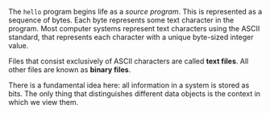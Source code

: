 The `hello` program begins life as a *source program*. This is represented as a sequence of bytes. Each byte represents some text character in the program. Most computer systems represent text characters using the ASCII standard, that represents each character with a unique byte-sized integer value.

Files that consist exclusively of ASCII characters are called **text files**. All other files are known as **binary files**.

There is a fundamental idea here: all information in a system is stored as bits. The only thing that distinguishes different data objects is the context in which we view them.